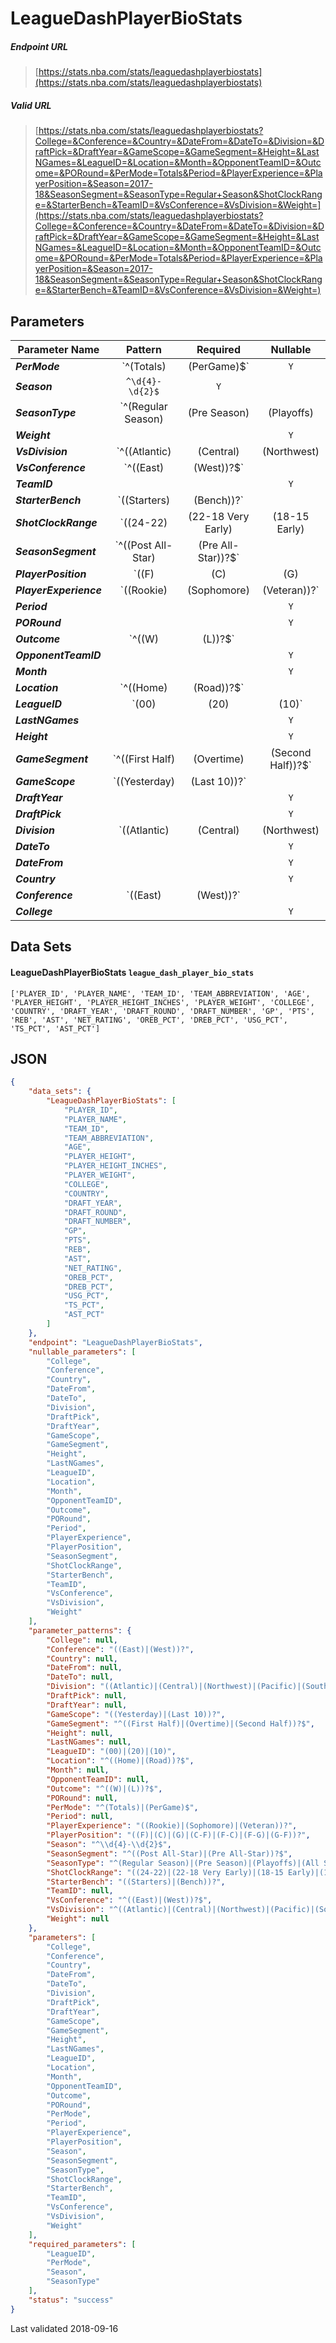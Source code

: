 # LeagueDashPlayerBioStats

##### Endpoint URL
>[https://stats.nba.com/stats/leaguedashplayerbiostats](https://stats.nba.com/stats/leaguedashplayerbiostats)

##### Valid URL
>[https://stats.nba.com/stats/leaguedashplayerbiostats?College=&Conference=&Country=&DateFrom=&DateTo=&Division=&DraftPick=&DraftYear=&GameScope=&GameSegment=&Height=&LastNGames=&LeagueID=&Location=&Month=&OpponentTeamID=&Outcome=&PORound=&PerMode=Totals&Period=&PlayerExperience=&PlayerPosition=&Season=2017-18&SeasonSegment=&SeasonType=Regular+Season&ShotClockRange=&StarterBench=&TeamID=&VsConference=&VsDivision=&Weight=](https://stats.nba.com/stats/leaguedashplayerbiostats?College=&Conference=&Country=&DateFrom=&DateTo=&Division=&DraftPick=&DraftYear=&GameScope=&GameSegment=&Height=&LastNGames=&LeagueID=&Location=&Month=&OpponentTeamID=&Outcome=&PORound=&PerMode=Totals&Period=&PlayerExperience=&PlayerPosition=&Season=2017-18&SeasonSegment=&SeasonType=Regular+Season&ShotClockRange=&StarterBench=&TeamID=&VsConference=&VsDivision=&Weight=)

## Parameters
Parameter Name | Pattern | Required | Nullable
------------ | :-----------: | :---: | :---:
_**PerMode**_ | `^(Totals)|(PerGame)$` | `Y` |  | 
_**Season**_ | `^\d{4}-\d{2}$` | `Y` |  | 
_**SeasonType**_ | `^(Regular Season)|(Pre Season)|(Playoffs)|(All Star)$` | `Y` |  | 
_**Weight**_ |  |  | `Y` | 
_**VsDivision**_ | `^((Atlantic)|(Central)|(Northwest)|(Pacific)|(Southeast)|(Southwest)|(East)|(West))?$` |  | `Y` | 
_**VsConference**_ | `^((East)|(West))?$` |  | `Y` | 
_**TeamID**_ |  |  | `Y` | 
_**StarterBench**_ | `((Starters)|(Bench))?` |  | `Y` | 
_**ShotClockRange**_ | `((24-22)|(22-18 Very Early)|(18-15 Early)|(15-7 Average)|(7-4 Late)|(4-0 Very Late)|(ShotClock Off))?` |  | `Y` | 
_**SeasonSegment**_ | `^((Post All-Star)|(Pre All-Star))?$` |  | `Y` | 
_**PlayerPosition**_ | `((F)|(C)|(G)|(C-F)|(F-C)|(F-G)|(G-F))?` |  | `Y` | 
_**PlayerExperience**_ | `((Rookie)|(Sophomore)|(Veteran))?` |  | `Y` | 
_**Period**_ |  |  | `Y` | 
_**PORound**_ |  |  | `Y` | 
_**Outcome**_ | `^((W)|(L))?$` |  | `Y` | 
_**OpponentTeamID**_ |  |  | `Y` | 
_**Month**_ |  |  | `Y` | 
_**Location**_ | `^((Home)|(Road))?$` |  | `Y` | 
_**LeagueID**_ | `(00)|(20)|(10)` | `Y` | `Y` | 
_**LastNGames**_ |  |  | `Y` | 
_**Height**_ |  |  | `Y` | 
_**GameSegment**_ | `^((First Half)|(Overtime)|(Second Half))?$` |  | `Y` | 
_**GameScope**_ | `((Yesterday)|(Last 10))?` |  | `Y` | 
_**DraftYear**_ |  |  | `Y` | 
_**DraftPick**_ |  |  | `Y` | 
_**Division**_ | `((Atlantic)|(Central)|(Northwest)|(Pacific)|(Southeast)|(Southwest))?` |  | `Y` | 
_**DateTo**_ |  |  | `Y` | 
_**DateFrom**_ |  |  | `Y` | 
_**Country**_ |  |  | `Y` | 
_**Conference**_ | `((East)|(West))?` |  | `Y` | 
_**College**_ |  |  | `Y` | 

## Data Sets
#### LeagueDashPlayerBioStats `league_dash_player_bio_stats`
```text
['PLAYER_ID', 'PLAYER_NAME', 'TEAM_ID', 'TEAM_ABBREVIATION', 'AGE', 'PLAYER_HEIGHT', 'PLAYER_HEIGHT_INCHES', 'PLAYER_WEIGHT', 'COLLEGE', 'COUNTRY', 'DRAFT_YEAR', 'DRAFT_ROUND', 'DRAFT_NUMBER', 'GP', 'PTS', 'REB', 'AST', 'NET_RATING', 'OREB_PCT', 'DREB_PCT', 'USG_PCT', 'TS_PCT', 'AST_PCT']
```


## JSON
```json
{
    "data_sets": {
        "LeagueDashPlayerBioStats": [
            "PLAYER_ID",
            "PLAYER_NAME",
            "TEAM_ID",
            "TEAM_ABBREVIATION",
            "AGE",
            "PLAYER_HEIGHT",
            "PLAYER_HEIGHT_INCHES",
            "PLAYER_WEIGHT",
            "COLLEGE",
            "COUNTRY",
            "DRAFT_YEAR",
            "DRAFT_ROUND",
            "DRAFT_NUMBER",
            "GP",
            "PTS",
            "REB",
            "AST",
            "NET_RATING",
            "OREB_PCT",
            "DREB_PCT",
            "USG_PCT",
            "TS_PCT",
            "AST_PCT"
        ]
    },
    "endpoint": "LeagueDashPlayerBioStats",
    "nullable_parameters": [
        "College",
        "Conference",
        "Country",
        "DateFrom",
        "DateTo",
        "Division",
        "DraftPick",
        "DraftYear",
        "GameScope",
        "GameSegment",
        "Height",
        "LastNGames",
        "LeagueID",
        "Location",
        "Month",
        "OpponentTeamID",
        "Outcome",
        "PORound",
        "Period",
        "PlayerExperience",
        "PlayerPosition",
        "SeasonSegment",
        "ShotClockRange",
        "StarterBench",
        "TeamID",
        "VsConference",
        "VsDivision",
        "Weight"
    ],
    "parameter_patterns": {
        "College": null,
        "Conference": "((East)|(West))?",
        "Country": null,
        "DateFrom": null,
        "DateTo": null,
        "Division": "((Atlantic)|(Central)|(Northwest)|(Pacific)|(Southeast)|(Southwest))?",
        "DraftPick": null,
        "DraftYear": null,
        "GameScope": "((Yesterday)|(Last 10))?",
        "GameSegment": "^((First Half)|(Overtime)|(Second Half))?$",
        "Height": null,
        "LastNGames": null,
        "LeagueID": "(00)|(20)|(10)",
        "Location": "^((Home)|(Road))?$",
        "Month": null,
        "OpponentTeamID": null,
        "Outcome": "^((W)|(L))?$",
        "PORound": null,
        "PerMode": "^(Totals)|(PerGame)$",
        "Period": null,
        "PlayerExperience": "((Rookie)|(Sophomore)|(Veteran))?",
        "PlayerPosition": "((F)|(C)|(G)|(C-F)|(F-C)|(F-G)|(G-F))?",
        "Season": "^\\d{4}-\\d{2}$",
        "SeasonSegment": "^((Post All-Star)|(Pre All-Star))?$",
        "SeasonType": "^(Regular Season)|(Pre Season)|(Playoffs)|(All Star)$",
        "ShotClockRange": "((24-22)|(22-18 Very Early)|(18-15 Early)|(15-7 Average)|(7-4 Late)|(4-0 Very Late)|(ShotClock Off))?",
        "StarterBench": "((Starters)|(Bench))?",
        "TeamID": null,
        "VsConference": "^((East)|(West))?$",
        "VsDivision": "^((Atlantic)|(Central)|(Northwest)|(Pacific)|(Southeast)|(Southwest)|(East)|(West))?$",
        "Weight": null
    },
    "parameters": [
        "College",
        "Conference",
        "Country",
        "DateFrom",
        "DateTo",
        "Division",
        "DraftPick",
        "DraftYear",
        "GameScope",
        "GameSegment",
        "Height",
        "LastNGames",
        "LeagueID",
        "Location",
        "Month",
        "OpponentTeamID",
        "Outcome",
        "PORound",
        "PerMode",
        "Period",
        "PlayerExperience",
        "PlayerPosition",
        "Season",
        "SeasonSegment",
        "SeasonType",
        "ShotClockRange",
        "StarterBench",
        "TeamID",
        "VsConference",
        "VsDivision",
        "Weight"
    ],
    "required_parameters": [
        "LeagueID",
        "PerMode",
        "Season",
        "SeasonType"
    ],
    "status": "success"
}
```

Last validated 2018-09-16